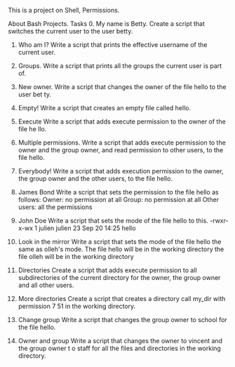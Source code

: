 This is a project on Shell, Permissions.

About Bash Projects.
Tasks 
0. My name is Betty.
   Create a script that switches the current user to the user betty.

1. Who am I?
   Write a script that prints the effective username of the current user.

2. Groups.
   Write a script that prints all the groups the current user is part of.

3. New owner.
   Write a script that changes the owner of the file hello to the user bet   ty.

4. Empty!
   Write a script that creates an empty file called hello.

5. Execute
   Write a script that adds execute permission to the owner of the file he   llo.

6. Multiple permissions.
   Write a script that adds execute permission to the owner and the group    owner, and read permission to other users, to the file hello.
   
7. Everybody!
   Write a script that adds execution permission to the owner, the group owner and the other users, to the file hello.

8. James Bond
   Write a script that sets the permission to the file hello as follows:
   Owner: no permission at all
   Group: no permission at all
   Other users: all the permissions

9. John Doe
   Write a script that sets the mode of the file hello to this.
   -rwxr-x-wx 1 julien julien 23 Sep 20 14:25 hello

10. Look in the mirror
   Write a script that sets the mode of the file hello the same as olleh's   mode.
   The file hello will be in the working directory
   the file olleh will be in the working directory

11. Directories
    Create a script that adds execute permission to all subdirectories of the current directory for the owner, the group owner and all other users.

12. More directories
    Create a script that creates a directory call my_dir with permission 7    51 in the working directory.

13. Change group
    Write a script that changes the group owner to school for the file 
    hello.

14. Owner and group
    Write a script that changes the owner to vincent and the group owner t    o staff for all the files and directories in the working directory.    
